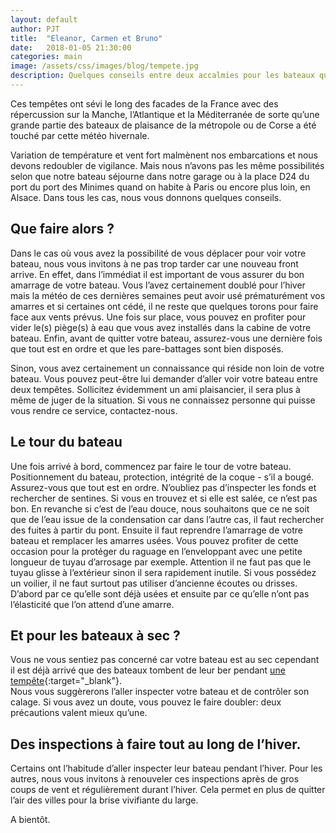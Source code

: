 ```yaml
---
layout: default
author: PJT
title:  "Eleanor, Carmen et Bruno"
date:   2018-01-05 21:30:00
categories: main
image: /assets/css/images/blog/tempete.jpg
description: Quelques conseils entre deux accalmies pour les bateaux qui hivernent en extrieur.
---
```


Ces tempêtes ont sévi le long des facades de la France avec des répercussion sur la Manche,  l’Atlantique et la Méditerranée de sorte qu’une grande partie des bateaux de plaisance de la métropole ou de Corse a été touché par cette météo hivernale.
<!--break-->
Variation de température et vent fort malmènent nos embarcations et nous devons redoubler de vigilance.  Mais nous n’avons pas les même possibilités selon que notre bateau séjourne dans notre garage ou à la place D24 du port du port des Minimes quand on habite à Paris ou encore plus loin, en Alsace.  Dans tous les cas, nous vous donnons quelques conseils.

## Que faire alors ?
Dans le cas où vous avez la possibilité de vous déplacer pour voir votre bateau, nous vous invitons à ne pas trop tarder car une nouveau front arrive.  En effet, dans l’immédiat il est important de vous assurer du bon amarrage de votre bateau.  Vous l’avez certainement doublé pour l’hiver mais la météo de ces dernières semaines peut avoir usé prématurément vos amarres et si certaines ont cédé, il ne reste que quelques torons pour faire face aux vents prévus.  Une fois sur place, vous pouvez en profiter pour vider le(s) piège(s) à eau que vous avez installés dans la cabine de votre bateau.  Enfin, avant de quitter votre bateau, assurez-vous une dernière fois que tout est en ordre et que les pare-battages sont bien disposés.

Sinon, vous avez certainement un connaissance qui réside non loin de votre bateau.  Vous pouvez peut-être lui demander d’aller voir votre bateau entre deux tempêtes.  Sollicitez évidemment un ami plaisancier, il sera plus à même de juger de la situation.  Si vous ne connaissez personne qui puisse vous rendre ce service, contactez-nous.

## Le tour du bateau
Une fois arrivé à bord, commencez par faire le tour de votre bateau.  Positionnement du bateau, protection, intégrité de la coque - s’il a bougé.  Assurez-vous que tout est en ordre.  N’oubliez pas d’inspecter les fonds et rechercher de sentines.  Si vous en trouvez et si elle est salée, ce n’est pas bon.  En revanche si c’est de l’eau douce, nous souhaitons que ce ne soit que de l’eau issue de la condensation car dans l’autre cas, il faut rechercher des fuites à partir du pont.
Ensuite il faut reprendre l’amarrage de votre bateau et remplacer les amarres usées.  Vous pouvez profiter de cette occasion pour la protéger du raguage en l’enveloppant avec une petite longueur de tuyau d’arrosage par exemple. 
Attention il ne faut pas que le tuyau glisse à l’extérieur sinon il sera rapidement inutile.  Si vous possédez un voilier, il ne faut surtout pas utiliser d’ancienne écoutes ou drisses.  D’abord par ce qu’elle sont déjà usées et ensuite par ce qu’elle n’ont pas l’élasticité que l’on attend d’une amarre.

## Et pour les bateaux à sec ?
Vous ne vous sentiez pas concerné car votre bateau est au sec cependant il est déjà arrivé que des bateaux tombent de leur ber pendant [une tempête](http://www.infocapagde.com/index.php?op=newindex&catid=5&marqeur=850){:target="_blank"}.  
Nous vous suggèrerons l’aller inspecter votre bateau et de contrôler son calage.  Si vous avez un doute, vous pouvez le faire doubler: deux précautions valent mieux qu’une.

## Des inspections à faire tout au long de l’hiver.
Certains ont l’habitude d’aller inspecter leur bateau pendant l’hiver.  Pour les autres, nous vous invitons à renouveler ces inspections après de gros coups de vent et régulièrement durant l’hiver.  Cela permet en plus de quitter l’air des villes pour la brise vivifiante du large.

A bientôt.